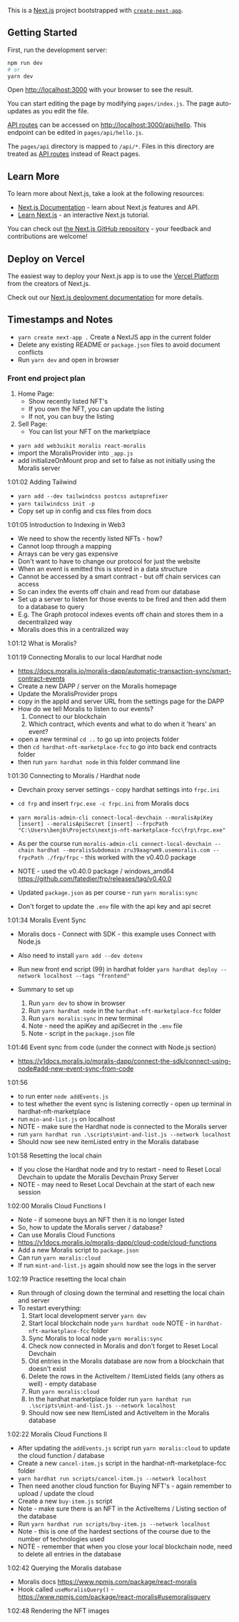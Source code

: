 This is a [Next.js](https://nextjs.org/) project bootstrapped with [`create-next-app`](https://github.com/vercel/next.js/tree/canary/packages/create-next-app).

## Getting Started

First, run the development server:

```bash
npm run dev
# or
yarn dev
```

Open [http://localhost:3000](http://localhost:3000) with your browser to see the result.

You can start editing the page by modifying `pages/index.js`. The page auto-updates as you edit the file.

[API routes](https://nextjs.org/docs/api-routes/introduction) can be accessed on [http://localhost:3000/api/hello](http://localhost:3000/api/hello). This endpoint can be edited in `pages/api/hello.js`.

The `pages/api` directory is mapped to `/api/*`. Files in this directory are treated as [API routes](https://nextjs.org/docs/api-routes/introduction) instead of React pages.

## Learn More

To learn more about Next.js, take a look at the following resources:

- [Next.js Documentation](https://nextjs.org/docs) - learn about Next.js features and API.
- [Learn Next.js](https://nextjs.org/learn) - an interactive Next.js tutorial.

You can check out [the Next.js GitHub repository](https://github.com/vercel/next.js/) - your feedback and contributions are welcome!

## Deploy on Vercel

The easiest way to deploy your Next.js app is to use the [Vercel Platform](https://vercel.com/new?utm_medium=default-template&filter=next.js&utm_source=create-next-app&utm_campaign=create-next-app-readme) from the creators of Next.js.

Check out our [Next.js deployment documentation](https://nextjs.org/docs/deployment) for more details.

## Timestamps and Notes

- `yarn create next-app .` Create a NextJS app in the current folder
- Delete any existing README or `package.json` files to avoid document conflicts
- Run ```yarn dev``` and open in browser

### Front end project plan

1. Home Page:
    - Show recently listed NFT's
    - If you own the NFT, you can update the listing
    - If not, you can buy the listing
2. Sell Page:
    - You can list your NFT on the marketplace

- ```yarn add web3uikit moralis react-moralis```
- import the MoralisProvider into ```_app.js```
- add initializeOnMount prop and set to false as not initially using the Moralis server

1:01:02 Adding Tailwind
- ```yarn add --dev tailwindcss postcss autoprefixer```
- ```yarn tailwindcss init -p```
- Copy set up in config and css files from docs

1:01:05 Introduction to Indexing in Web3
- We need to show the recently listed NFTs - how?
- Cannot loop through a mapping
- Arrays can be very gas expensive
- Don't want to have to change our protocol for just the website
- When an event is emitted this is stored in a data structure 
- Cannot be accessed by a smart contract - but off chain services can access
- So can index the events off chain and read from our database
- Set up a server to listen for those events to be fired and then add them to a database to query
- E.g. The Graph protocol indexes events off chain and stores them in a decentralized way
- Moralis does this in a centralized way

1:01:12 What is Moralis?

1:01:19 Connecting Moralis to our local Hardhat node
- https://docs.moralis.io/moralis-dapp/automatic-transaction-sync/smart-contract-events
- Create a new DAPP / server on the Moralis homepage
- Update the MoralisProvider props
- copy in the appId and server URL from the settings page for the DAPP
- How do we tell Moralis to listen to our events?
    1. Connect to our blockchain
    2. Which contract, which events and what to do when it 'hears' an event?
- open a new terminal ```cd ..``` to go up into projects folder
- then ```cd hardhat-nft-marketplace-fcc``` to go into back end contracts folder
- then run ```yarn hardhat node``` in this folder command line

1:01:30 Connecting to Moralis / Hardhat node 

- Devchain proxy server settings - copy hardhat settings into ```frpc.ini```
- ```cd frp``` and insert ```frpc.exe -c frpc.ini``` from Moralis docs

- ```yarn moralis-admin-cli connect-local-devchain --moralisApiKey [insert] --moralisApiSecret [insert] --frpcPath "C:\Users\benjb\Projects\nextjs-nft-marketplace-fcc\frp\frpc.exe"```

- As per the course run ```moralis-admin-cli connect-local-devchain --chain hardhat --moralisSubdomain zru39aagrwm9.usemoralis.com --frpcPath ./frp/frpc``` - this worked with the v0.40.0 package

- NOTE - used the v0.40.0 package / windows_amd64 https://github.com/fatedier/frp/releases/tag/v0.40.0
- Updated ```package.json``` as per course - run ```yarn moralis:sync```
- Don't forget to update the ```.env``` file with the api key and api secret 

1:01:34 Moralis Event Sync
- Moralis docs - Connect with SDK - this example uses Connect with Node.js
- Also need to install ```yarn add --dev dotenv```
- Run new front end script (99) in hardhat folder ```yarn hardhat deploy --network localhost --tags "frontend"```

- Summary to set up
    1. Run ```yarn dev``` to show in browser
    2. Run ```yarn hardhat node``` in the ```hardhat-nft-marketplace-fcc``` folder
    3. Run ```yarn moralis:sync``` in new terminal
    4. Note - need the apiKey and apiSecret in the ```.env``` file
    5. Note - script in the ```package.json``` file

1:01:46 Event sync from code (under the connect with Node.js section)
- https://v1docs.moralis.io/moralis-dapp/connect-the-sdk/connect-using-node#add-new-event-sync-from-code

1:01:56
- to run enter ```node addEvents.js```
- to test whether the event sync is listening correctly - open up terminal in hardhat-nft-marketplace
- run ```min-and-list.js``` on localhost
- NOTE - make sure the Hardhat node is connected to the Moralis server
- run ```yarn hardhat run .\scripts\mint-and-list.js --network localhost```
- Should now see new itemListed entry in the Moralis database

1:01:58 Resetting the local chain
- If you close the Hardhat node and try to restart - need to Reset Local Devchain to update the Moralis Devchain Proxy Server
- NOTE - may need to Reset Local Devchain at the start of each new session

1:02:00 Moralis Cloud Functions I
- Note - if someone buys an NFT then it is no longer listed
- So, how to update the Moralis server / database?
- Can use Moralis Cloud Functions 
- https://v1docs.moralis.io/moralis-dapp/cloud-code/cloud-functions
- Add a new Moralis script to ```package.json```
- Can run ```yarn moralis:cloud```
- If run ```mint-and-list.js``` again should now see the logs in the server

1:02:19 Practice resetting the local chain
- Run through of closing down the terminal and resetting the local chain and server
- To restart everything:
    1. Start local development server ```yarn dev```
    2. Start local blockchain node ```yarn hardhat node``` NOTE - in ```hardhat-nft-marketplace-fcc``` folder
    3. Sync Moralis to local node ```yarn moralis:sync```
    4. Check now connected in Moralis and don't forget to Reset Local Devchain
    5. Old entries in the Moralis database are now from a blockchain that doesn't exist
    6. Delete the rows in the ActiveItem / ItemListed fields (any others as well) - empty database
    7. Run ```yarn moralis:cloud``` 
    8. In the hardhat marketplace folder run ```yarn hardhat run .\scripts\mint-and-list.js --network localhost```
    9. Should now see new ItemListed and ActiveItem in the Moralis database

1:02:22 Moralis Cloud Functions II
- After updating the ```addEvents.js``` script run ```yarn moralis:cloud``` to update the cloud function / database
- Create a new ```cancel-item.js``` script in the hardhat-nft-marketplace-fcc folder
- ```yarn hardhat run scripts/cancel-item.js --network localhost```
- Then need another cloud function for Buying NFT's - again remember to upload / update the cloud 
- Create a new ```buy-item.js``` script 
- Note - make sure there is an NFT in the ActiveItems / Listing section of the database
- Run ```yarn hardhat run scripts/buy-item.js --network localhost```
- Note - this is one of the hardest sections of the course due to the number of technologies used
- NOTE - remember that when you close your local blockchain node, need to delete all entries in the database

1:02:42 Querying the Moralis database
- Moralis docs https://www.npmjs.com/package/react-moralis
- Hook called ```useMoralisQuery()``` - https://www.npmjs.com/package/react-moralis#usemoralisquery

1:02:48 Rendering the NFT images


















